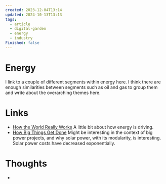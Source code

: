 ```yaml
---
created: 2023-12-04T13:14
updated: 2024-10-13T13:13
tags:
  - article
  - digital-garden
  - energy
  - industry
Finished: false
---
```


# Energy

I link to a couple of different segments within energy here. I think there are enough similarities between segments such as oil and gas to group them and write about the overarching themes here. 




# Links
- [How the World Really Works](../../Books/Book%20Reviews/How%20the%20World%20Really%20Works.md)  A little bit about how energy is driving. 
- [How Big Things Get Done](../../Books/Book%20Reviews/How%20Big%20Things%20Get%20Done.md) Might be interesting in the context of big power projects, and why solar power, with its modularity, is interesting. Solar power costs have decreased exponentially. 


# Thoughts 
- 


